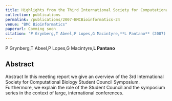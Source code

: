```yaml
---
title: Highlights from the Third International Society for Computational Biology Student Council Symposium at the Fifteenth Annual International Conference on Intelligent Systems for Molecular Biology
collection: publications
permalink: /publications/2007-BMCBioinformatics-24
venue: "BMC Bioinformatics"
paperurl: Comming soon
citation: 'P Grynberg,T Abeel,P Lopes,G Macintyre,**L Pantano** (2007) Highlights from the Third International Society for Computational Biology Student Council Symposium at the Fifteenth Annual International Conference on Intelligent Systems for Molecular Biology <i>BMC Bioinformatics</i>'
---
```


P Grynberg,T Abeel,P Lopes,G Macintyre,**L Pantano**
## Abstract
Abstract In this meeting report we give an overview of the 3rd International Society for Computational Biology Student Council Symposium. Furthermore, we explain the role of the Student Council and the symposium series in the context of large, international conferences.
